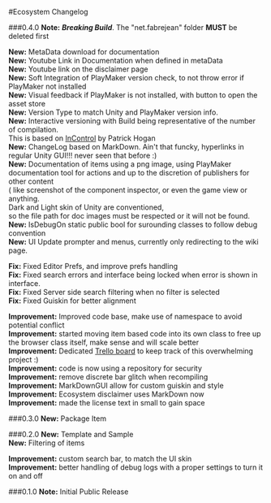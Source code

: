 #Ecosystem Changelog


###0.4.0
**Note:** **_Breaking Build_**. The "net.fabrejean" folder **MUST** be deleted first

**New:** MetaData download for documentation   
**New:** Youtube Link in Documentation when defined in metaData   
**New:** Youtube link on the disclaimer page  
**New:** Soft Integration of PlayMaker version check, to not throw error if PlayMaker not installed  
**New:** Visual feedback if PlayMaker is not installed, with button to open the asset store   
**New:** Version Type to match Unity and PlayMaker version info.  
**New:** Interactive versioning with Build being representative of the number of compilation.   
This is based on [InControl](https://github.com/pbhogan/InControl) by Patrick Hogan   
**New:** ChangeLog based on MarkDown. Ain't that funcky, hyperlinks in regular Unity GUI!!! never seen that before :)  
**New:** Documentation of items using a png image, using PlayMaker documentation tool for actions and up to the discretion of publishers for other content  
( like screenshot of the component inspector, or even the game view or anything.   
 Dark and Light skin of Unity are conventioned,   
 so the file path for doc images must be respected or it will not be found.   
**New:** IsDebugOn static public bool for surounding classes to follow debug convention   
**New:** UI Update prompter and menus, currently only redirecting to the wiki page.

**Fix:** Fixed Editor Prefs, and improve prefs handling   
**Fix:** Fixed search errors and interface being locked when error is shown in interface.  
**Fix:** Fixed Server side search filtering when no filter is selected  
**Fix:** Fixed Guiskin for better alignment   
 
**Improvement:** Improved code base, make use of namespace to avoid potential conflict   
**Improvement:** started moving item based code into its own class to free up the browser class itself, make sense and will scale better  
**Improvement:** Dedicated [Trello board](https://trello.com/b/U0AH0SHy/ecosystem) to keep track of this overwhelming project :)   
**Improvement:** code is now using a repository for security   
**Improvement:** remove discrete bar glitch when recompiling   
**Improvement:** MarkDownGUI allow for custom guiskin and style   
**Improvement:** Ecosystem disclaimer uses MarkDown now   
**Improvement:** made the license text in small to gain space   


###0.3.0
**New:**	Package Item   


###0.2.0
**New:**	Template and Sample  
**New:**	Filtering of items

**Improvement:** custom search bar, to match the UI skin   
**Improvement:** better handling of debug logs with a proper settings to turn it on and off


###0.1.0
**Note:**	Initial Public Release 